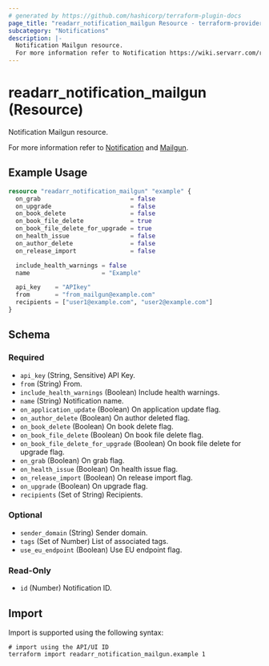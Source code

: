 ```yaml
---
# generated by https://github.com/hashicorp/terraform-plugin-docs
page_title: "readarr_notification_mailgun Resource - terraform-provider-readarr"
subcategory: "Notifications"
description: |-
  Notification Mailgun resource.
  For more information refer to Notification https://wiki.servarr.com/readarr/settings#connect and Mailgun https://wiki.servarr.com/readarr/supported#mailgun.
---
```


# readarr_notification_mailgun (Resource)

<!-- subcategory:Notifications -->Notification Mailgun resource.
For more information refer to [Notification](https://wiki.servarr.com/readarr/settings#connect) and [Mailgun](https://wiki.servarr.com/readarr/supported#mailgun).

## Example Usage

```terraform
resource "readarr_notification_mailgun" "example" {
  on_grab                         = false
  on_upgrade                      = false
  on_book_delete                  = false
  on_book_file_delete             = true
  on_book_file_delete_for_upgrade = true
  on_health_issue                 = false
  on_author_delete                = false
  on_release_import               = false

  include_health_warnings = false
  name                    = "Example"

  api_key    = "APIkey"
  from       = "from_mailgun@example.com"
  recipients = ["user1@example.com", "user2@example.com"]
}
```

<!-- schema generated by tfplugindocs -->
## Schema

### Required

- `api_key` (String, Sensitive) API Key.
- `from` (String) From.
- `include_health_warnings` (Boolean) Include health warnings.
- `name` (String) Notification name.
- `on_application_update` (Boolean) On application update flag.
- `on_author_delete` (Boolean) On author deleted flag.
- `on_book_delete` (Boolean) On book delete flag.
- `on_book_file_delete` (Boolean) On book file delete flag.
- `on_book_file_delete_for_upgrade` (Boolean) On book file delete for upgrade flag.
- `on_grab` (Boolean) On grab flag.
- `on_health_issue` (Boolean) On health issue flag.
- `on_release_import` (Boolean) On release import flag.
- `on_upgrade` (Boolean) On upgrade flag.
- `recipients` (Set of String) Recipients.

### Optional

- `sender_domain` (String) Sender domain.
- `tags` (Set of Number) List of associated tags.
- `use_eu_endpoint` (Boolean) Use EU endpoint flag.

### Read-Only

- `id` (Number) Notification ID.

## Import

Import is supported using the following syntax:

```shell
# import using the API/UI ID
terraform import readarr_notification_mailgun.example 1
```
